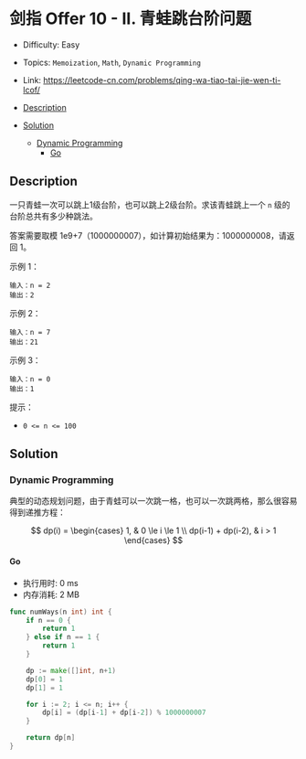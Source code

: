 <!-- omit in toc -->
# 剑指 Offer 10 - II.  青蛙跳台阶问题

- Difficulty: Easy
- Topics: `Memoization`, `Math`, `Dynamic Programming`
- Link: https://leetcode-cn.com/problems/qing-wa-tiao-tai-jie-wen-ti-lcof/

- [Description](#description)
- [Solution](#solution)
  - [Dynamic Programming](#dynamic-programming)
    - [Go](#go)

## Description

一只青蛙一次可以跳上1级台阶，也可以跳上2级台阶。求该青蛙跳上一个 `n` 级的台阶总共有多少种跳法。

答案需要取模 1e9+7（1000000007），如计算初始结果为：1000000008，请返回 1。

示例 1：
```
输入：n = 2
输出：2
```
示例 2：
```
输入：n = 7
输出：21
```
示例 3：
```
输入：n = 0
输出：1
```
提示：

- `0 <= n <= 100`

## Solution

### Dynamic Programming

典型的动态规划问题，由于青蛙可以一次跳一格，也可以一次跳两格，那么很容易得到递推方程：

$$
dp(i) = \begin{cases}
    1, &  0 \le i \le 1 \\
    dp(i-1) + dp(i-2), & i > 1
\end{cases}
$$

#### Go

- 执行用时: 0 ms
- 内存消耗: 2 MB

```go
func numWays(n int) int {
    if n == 0 {
        return 1
    } else if n == 1 {
        return 1
    }

    dp := make([]int, n+1)
    dp[0] = 1
    dp[1] = 1

    for i := 2; i <= n; i++ {
        dp[i] = (dp[i-1] + dp[i-2]) % 1000000007
    }

    return dp[n]
}
```
